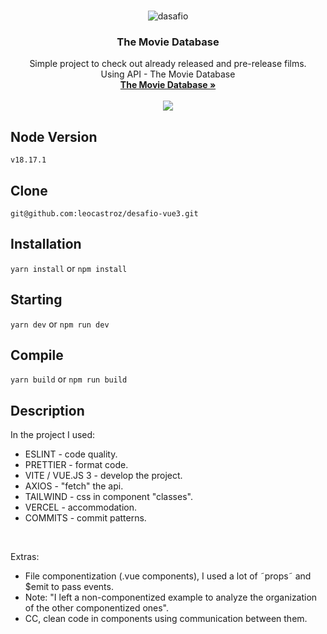 <br>
<p align="center">
  <img src="https://github.com/leocastroz/popup-teste/assets/72839343/5270d719-6fa8-46ff-92b9-5ee4251b980c" alt="dasafio" width="auto">

  <h3 align="center">The Movie Database</h3>

  <p align="center">
   Simple project to check out already released and pre-release films.
    <br />
     Using API - The Movie Database
    <br />
    <a href="https://www.themoviedb.org/" target="_blank"><strong>The Movie Database »</strong></a>
    <br />
    <br />
    <a href="https://www.linkedin.com/in/leoscastro/" target="_blank"><img src="https://img.shields.io/badge/-LinkedIn-blue?style=flat&logo=Linkedin&logoColor=white"> </a>
  </p>
</p>

## Node Version

`v18.17.1`

## Clone

`git@github.com:leocastroz/desafio-vue3.git`

## Installation

`yarn install` or `npm install`

## Starting

`yarn dev` or `npm run dev`

## Compile

`yarn build` or `npm run build`

## Description
<p>In the project I used:</p>
<ul>
  <li>ESLINT - code quality.</li>
  <li>PRETTIER - format code.</li>
  <li>VITE / VUE.JS 3 - develop the project.</li>
  <li>AXIOS - "fetch" the api.</li>
  <li>TAILWIND - css in component "classes".</li>
  <li>VERCEL - accommodation.</li>
  <li>COMMITS - commit patterns.</li>
</ul>
<br />
<p>Extras:</p>
<ul>
  <li>File componentization (.vue components), I used a lot of ˜props˜ and $emit to pass events.</li>
  <li>Note: "I left a non-componentized example to analyze the organization of the other componentized ones".</li>
  <li>CC, clean code in components using communication between them.</li>
</ul>


